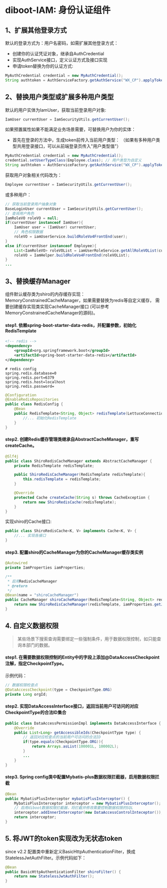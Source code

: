 # diboot-IAM: 身份认证组件

## 1、扩展其他登录方式
默认的登录方式为：用户名密码，如需扩展其他登录方式：
* 创建你的认证凭证对象，继承自AuthCredential
* 实现AuthService接口，定义认证方式及接口实现
* 申请token替换为你的认证方式: 
~~~java
MyAuthCredential credential = new MyAuthCredential();
String authtoken = AuthServiceFactory.getAuthService("WX_CP").applyToken(credential);
~~~

## 2、替换用户类型或扩展多种用户类型
默认的用户实体为IamUser，获取当前登录用户对象:
~~~java
IamUser currentUser = IamSecurityUtils.getCurrentUser();
~~~
如果预置属性如果不能满足业务场景需要，可替换用户为你的实体：
* 首先在登录的方法中，生成token前传入当前用户类型：
（如果有多种用户类型共用登录接口，可以从前端登录页传入"用户类型值"）
~~~java
MyAuthCredential credential = new MyAuthCredential();
credential.setUserTypeClass(Employee.class); // 用户类型为自定义
String authtoken = AuthServiceFactory.getAuthService("WX_CP").applyToken(credential);
~~~
获取用户对象相关代码改为：
~~~java
Employee currentUser = IamSecurityUtils.getCurrentUser();
~~~
或多种用户：
~~~java
// 获取当前登录用户抽象对象
BaseLoginUser currentUser = IamSecurityUtils.getCurrentUser();
// 查询用户角色
IamRoleVO roleVO = null;
if(currentUser instanceof IamUser){
    IamUser user = (IamUser) currentUser;
    // 角色权限数据
    roleVO = iamUserService.buildRoleVo4FrontEnd(user);
}
else if(currentUser instanceof Employee){
    List<IamRoleVO> roleVOList = iamUserRoleService.getAllRoleVOList(currentUser);
    roleVO = IamHelper.buildRoleVo4FrontEnd(roleVOList);
}
...
~~~

## 3、替换缓存Manager
组件默认缓存类为shiro的内存缓存实现：MemoryConstrainedCacheManager，如果需要替换为redis等自定义缓存，
需要创建缓存实现类实现CacheManager接口 (可以参考MemoryConstrainedCacheManager的源码)。
#### step1. 依赖spring-boot-starter-data-redis，并配置参数，初始化RedisTemplate
~~~xml
<!-- redis -->
<dependency>
    <groupId>org.springframework.boot</groupId>
    <artifactId>spring-boot-starter-data-redis</artifactId>
</dependency>
~~~
~~~properties
# redis config
spring.redis.database=0
spring.redis.port=6379
spring.redis.host=localhost
spring.redis.password=
~~~
~~~java
@Configuration
@EnableRedisRepositories
public class RedisConfig {
    @Bean
    public RedisTemplate<String, Object> redisTemplate(LettuceConnectionFactory lettuceConnectionFactory) {
        //... 初始化RedisTemplate
    }
}
~~~
#### step2. 创建Redis缓存管理类继承自AbstractCacheManager，重写createCache。
~~~java
@Slf4j
public class ShiroRedisCacheManager extends AbstractCacheManager {
    private RedisTemplate redisTemplate;

    public ShiroRedisCacheManager(RedisTemplate redisTemplate){
        this.redisTemplate = redisTemplate;
    }

    @Override
    protected Cache createCache(String s) throws CacheException {
        return new ShiroRedisCache(redisTemplate);
    }
}
~~~
实现shiro的Cache接口:
~~~java
public class ShiroRedisCache<K, V> implements Cache<K, V> {
    //... 实现各接口
}
~~~
#### step3. 配置shiro的CacheManager为你的CacheManager缓存类实例
~~~java
@Autowired
private IamProperties iamProperties;

/**
 * 启用RedisCacheManager
 * @return
 */
@Bean(name = "shiroCacheManager")
public CacheManager shiroCacheManager(RedisTemplate<String, Object> redisTemplate) {
    return new ShiroRedisCacheManager(redisTemplate, iamProperties.getJwtTokenExpiresMinutes());
}
~~~

## 4. 自定义数据权限
> 某些场景下搜索查询需要绑定一些强制条件，用于数据权限控制，如只能查询本部门的数据。
#### step1. 在需要数据权限控制的Entity中的字段上添加@DataAccessCheckpoint注解，指定CheckpointType。
示例代码：
~~~java
// 数据权限检查点
@DataAccessCheckpoint(type = CheckpointType.ORG)
private Long orgId;
~~~
#### step2. 实现DataAccessInterface接口，返回当前用户可访问的对应CheckpointType的合法ID集合
~~~java
public class DataAccessPermissionImpl implements DataAccessInterface {
    @Override
    public List<Long> getAccessibleIds(CheckpointType type) {
        // 返回对应检查点的当前用户可访问的合法ID
        if(type.equals(CheckpointType.ORG)){
            return Arrays.asList(100001L, 100002L);
        }
        ...
    }
}
~~~
#### step3. Spring config类中配置Mybatis-plus数据权限拦截器，启用数据权限拦截
~~~java
@Bean
public MybatisPlusInterceptor mybatisPlusInterceptor() {
    MybatisPlusInterceptor interceptor = new MybatisPlusInterceptor();
    // 启用diboot数据权限拦截器，将拦截并修改需要控制数据权限的SQL
    interceptor.addInnerInterceptor(new DataAccessControlInteceptor());
    return interceptor;
}
~~~

## 5. 将JWT的token实现改为无状态token
since v2.2
配置类中重新定义BasicHttpAuthenticationFilter，换成StatelessJwtAuthFilter。示例代码如下：
~~~java
@Bean
public BasicHttpAuthenticationFilter shiroFilter() {
    return new StatelessJwtAuthFilter();
}
~~~